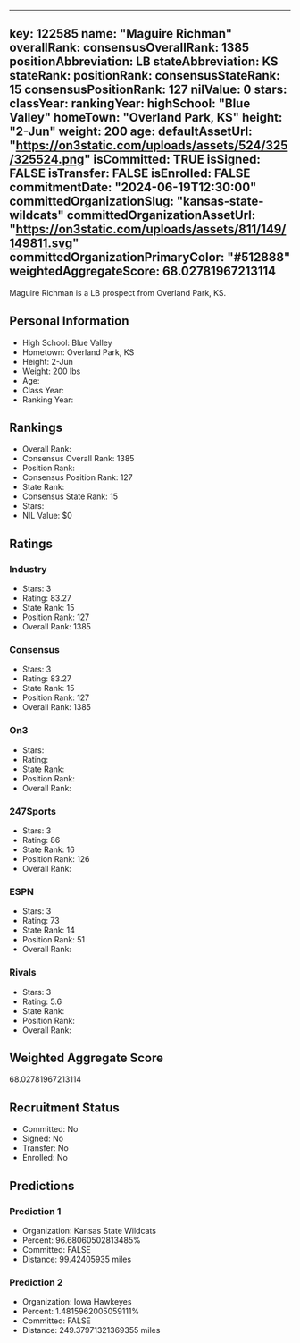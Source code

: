 ---
  key: 122585
  name: "Maguire Richman"
  overallRank: 
  consensusOverallRank: 1385
  positionAbbreviation: LB
  stateAbbreviation: KS
  stateRank: 
  positionRank: 
  consensusStateRank: 15
  consensusPositionRank: 127
  nilValue: 0
  stars: 
  classYear: 
  rankingYear: 
  highSchool: "Blue Valley"
  homeTown: "Overland Park, KS"
  height: "2-Jun"
  weight: 200
  age: 
  defaultAssetUrl: "https://on3static.com/uploads/assets/524/325/325524.png"
  isCommitted: TRUE
  isSigned: FALSE
  isTransfer: FALSE
  isEnrolled: FALSE
  commitmentDate: "2024-06-19T12:30:00"
  committedOrganizationSlug: "kansas-state-wildcats"
  committedOrganizationAssetUrl: "https://on3static.com/uploads/assets/811/149/149811.svg"
  committedOrganizationPrimaryColor: "#512888"
  weightedAggregateScore: 68.02781967213114
  ---
  
  Maguire Richman is a LB prospect from Overland Park, KS.
  
  ## Personal Information
  - High School: Blue Valley
  - Hometown: Overland Park, KS
  - Height: 2-Jun
  - Weight: 200 lbs
  - Age: 
  - Class Year: 
  - Ranking Year: 
  
  ## Rankings
  - Overall Rank: 
  - Consensus Overall Rank: 1385
  - Position Rank: 
  - Consensus Position Rank: 127
  - State Rank: 
  - Consensus State Rank: 15
  - Stars: 
  - NIL Value: $0
  
  ## Ratings
  
  ### Industry
  - Stars: 3
  - Rating: 83.27
  - State Rank: 15
  - Position Rank: 127
  - Overall Rank: 1385
  
  ### Consensus
  - Stars: 3
  - Rating: 83.27
  - State Rank: 15
  - Position Rank: 127
  - Overall Rank: 1385
  
  ### On3
  - Stars: 
  - Rating: 
  - State Rank: 
  - Position Rank: 
  - Overall Rank: 
  
  ### 247Sports
  - Stars: 3
  - Rating: 86
  - State Rank: 16
  - Position Rank: 126
  - Overall Rank: 
  
  ### ESPN
  - Stars: 3
  - Rating: 73
  - State Rank: 14
  - Position Rank: 51
  - Overall Rank: 
  
  ### Rivals
  - Stars: 3
  - Rating: 5.6
  - State Rank: 
  - Position Rank: 
  - Overall Rank: 
  
  ## Weighted Aggregate Score
  68.02781967213114
  
  ## Recruitment Status
  - Committed: No
  - Signed: No
  - Transfer: No
  - Enrolled: No
  
  
  
  ## Predictions
  
  ### Prediction 1
  - Organization: Kansas State Wildcats
  - Percent: 96.68060502813485%
  - Committed: FALSE
  - Distance: 99.42405935 miles
  
  ### Prediction 2
  - Organization: Iowa Hawkeyes
  - Percent: 1.4815962005059111%
  - Committed: FALSE
  - Distance: 249.37971321369355 miles
  